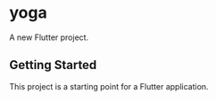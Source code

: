 # yoga

A new Flutter project.

## Getting Started

This project is a starting point for a Flutter application.

